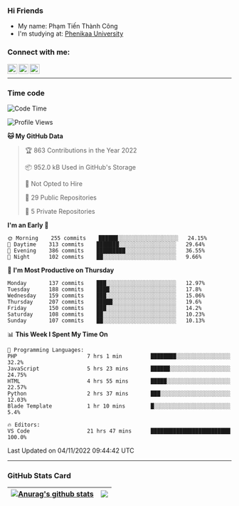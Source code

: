 ### Hi Friends

- My name: Phạm Tiến Thành Công
- I'm studying at: [Phenikaa University]


### Connect with me:
[<img align="left" alt="PhamTienThanhCong | Facebook" width="22px" src="https://upload.wikimedia.org/wikipedia/commons/thumb/1/16/Facebook-icon-1.png/640px-Facebook-icon-1.png" />][facebook]
[<img align="left" alt="PhamTienThanhCong | Zalo" width="22px" src="https://www.anphatpc.com.vn/template/anphat_2020v2/images/icon-zalo.jpg" />][zalo]
[<img align="left" alt="PhamTienThanhCong | LinkedIn" width="22px" src="https://cdn3.iconfinder.com/data/icons/inficons/512/linkedin.png" />][linkedin]

<br />

---

### Time code

<!--START_SECTION:waka-->
![Code Time](http://img.shields.io/badge/Code%20Time-667%20hrs%2040%20mins-blue)

![Profile Views](http://img.shields.io/badge/Profile%20Views-7-blue)

**🐱 My GitHub Data** 

> 🏆 863 Contributions in the Year 2022
 > 
> 📦 952.0 kB Used in GitHub's Storage 
 > 
> 🚫 Not Opted to Hire
 > 
> 📜 29 Public Repositories 
 > 
> 🔑 5 Private Repositories  
 > 
**I'm an Early 🐤** 

```text
🌞 Morning    255 commits    ██████░░░░░░░░░░░░░░░░░░░   24.15% 
🌆 Daytime    313 commits    ███████░░░░░░░░░░░░░░░░░░   29.64% 
🌃 Evening    386 commits    █████████░░░░░░░░░░░░░░░░   36.55% 
🌙 Night      102 commits    ██░░░░░░░░░░░░░░░░░░░░░░░   9.66%

```
📅 **I'm Most Productive on Thursday** 

```text
Monday       137 commits    ███░░░░░░░░░░░░░░░░░░░░░░   12.97% 
Tuesday      188 commits    ████░░░░░░░░░░░░░░░░░░░░░   17.8% 
Wednesday    159 commits    ███░░░░░░░░░░░░░░░░░░░░░░   15.06% 
Thursday     207 commits    █████░░░░░░░░░░░░░░░░░░░░   19.6% 
Friday       150 commits    ███░░░░░░░░░░░░░░░░░░░░░░   14.2% 
Saturday     108 commits    ██░░░░░░░░░░░░░░░░░░░░░░░   10.23% 
Sunday       107 commits    ██░░░░░░░░░░░░░░░░░░░░░░░   10.13%

```


📊 **This Week I Spent My Time On** 

```text
💬 Programming Languages: 
PHP                      7 hrs 1 min         ████████░░░░░░░░░░░░░░░░░   32.2% 
JavaScript               5 hrs 23 mins       ██████░░░░░░░░░░░░░░░░░░░   24.75% 
HTML                     4 hrs 55 mins       █████░░░░░░░░░░░░░░░░░░░░   22.57% 
Python                   2 hrs 37 mins       ███░░░░░░░░░░░░░░░░░░░░░░   12.03% 
Blade Template           1 hr 10 mins        █░░░░░░░░░░░░░░░░░░░░░░░░   5.4%

🔥 Editors: 
VS Code                  21 hrs 47 mins      █████████████████████████   100.0%

```


 Last Updated on 04/11/2022 09:44:42 UTC
<!--END_SECTION:waka-->

---

### GitHub Stats Card

| <a href="https://github.com/phamtienthanhcong"><img align="center" src="https://github-readme-stats.vercel.app/api?username=PhamTienThanhCong&show_icons=true&include_all_commits=true&theme=buefy&hide_border=true&theme=ocean_dark" alt="Anurag's github stats" /></a> | <a href="https://github.com/phamtienthanhcong"><img align="center" src="https://github-readme-stats.vercel.app/api/top-langs/?username=PhamTienThanhCong&layout=compact&theme=buefy&hide_border=true&theme=ocean_dark" /></a> |
| ------------- | ------------- |

[Phenikaa University]: https://phenikaa-uni.edu.vn/vi
[facebook]: https://www.facebook.com/phamtienthanhcong
[linkedin]: https://linkedin.com/in/phamtienthanhcong
[zalo]: https://zalo.me/0396396332
[tiktok]: https://www.tiktok.com/@phamtienthanhcong
[web]: https://github.com/PhamTienThanhCong/web_dev
[min project]: https://github.com/PhamTienThanhCong/Project-Of-Web
[c and cpp]: https://github.com/PhamTienThanhCong/Code_C_and_Cpro
[python]: https://github.com/PhamTienThanhCong/Python_beginer
